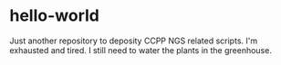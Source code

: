 # hello-world
Just another repository to deposity CCPP NGS related scripts.
I'm exhausted and tired.
I still need to water the plants in the greenhouse.
